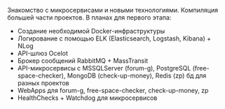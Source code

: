 Знакомство с микросервисами и новыми технологиями. Компиляция большей части проектов.
В планах для первого этапа:
- Создание необходимой Docker-инфраструктуры
- Логирование с помощью ELK (Elasticsearch, Logstash, Kibana) + NLog
- API-шлюз Ocelot
- Брокер сообщений RabbitMQ + MassTransit
- API-микросервисы с MSSQLServer (forum-g), PostgreSQL (free-space-checker), MongoDB (check-up-money), Redis (zp) бд для разных проектов
- WebApps для forum-g, free-space-checker, check-up-money, zp
- HealthChecks + Watchdog для микросервисов
